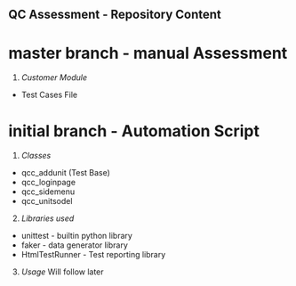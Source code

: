 ## QC Assessment - Repository Content

# master branch - manual Assessment
1. *Customer Module*
  - Test Cases File

# initial branch - Automation Script 
1. *Classes*
  - qcc_addunit (Test Base) 
  - qcc_loginpage
  - qcc_sidemenu
  - qcc_unitsodel 

2. *Libraries used*
  - unittest - builtin python library
  - faker - data generator library
  - HtmlTestRunner - Test reporting library

3. *Usage*
Will follow later


